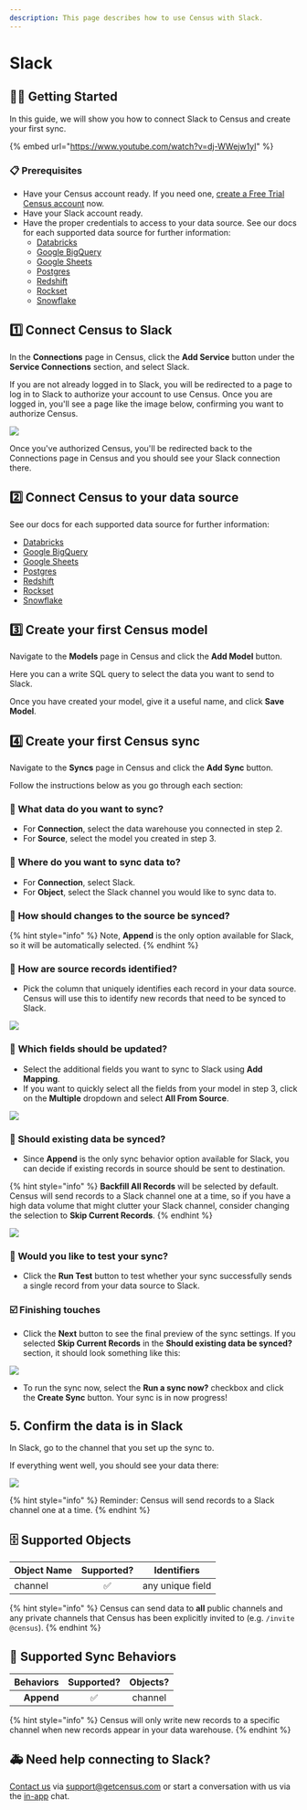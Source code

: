 ```yaml
---
description: This page describes how to use Census with Slack.
---
```


# Slack

## 🏃‍♀️ Getting Started

‌In this guide, we will show you how to connect Slack to Census and create your first sync.

{% embed url="https://www.youtube.com/watch?v=dj-WWejw1yI" %}

### 📋 Prerequisites

* Have your Census account ready. If you need one, [create a Free Trial Census account](https://app.getcensus.com/) now.
* Have your Slack account ready.
* Have the proper credentials to access to your data source. See our docs for each supported data source for further information:
  * [Databricks](https://docs.getcensus.com/sources/databricks)
  * [Google BigQuery](https://docs.getcensus.com/sources/google-bigquery)
  * [Google Sheets](https://docs.getcensus.com/sources/google-sheets)
  * [Postgres](https://docs.getcensus.com/sources/postgres)
  * [Redshift](https://docs.getcensus.com/sources/redshift)
  * [Rockset](https://docs.getcensus.com/sources/rockset)
  * [Snowflake](https://docs.getcensus.com/sources/snowflake)

## 1️⃣ Connect Census to Slack

In the **Connections** page in Census, click the **Add Service** button under the **Service Connections** section, and select Slack.

If you are not already logged in to Slack, you will be redirected to a page to log in to Slack to authorize your account to use Census. Once you are logged in, you'll see a page like the image below, confirming you want to authorize Census.

![](../.gitbook/assets/screen-shot-2021-09-13-at-9.39.16-am.png)

Once you've authorized Census, you'll be redirected back to the Connections page in Census and you should see your Slack connection there.

## 2️⃣ Connect Census to your data source

See our docs for each supported data source for further information:

* [Databricks](https://docs.getcensus.com/sources/databricks)
* [Google BigQuery](https://docs.getcensus.com/sources/google-bigquery)
* [Google Sheets](https://docs.getcensus.com/sources/google-sheets)
* [Postgres](https://docs.getcensus.com/sources/postgres)
* [Redshift](https://docs.getcensus.com/sources/redshift)
* [Rockset](https://docs.getcensus.com/sources/rockset)
* [Snowflake](https://docs.getcensus.com/sources/snowflake)

## 3️⃣ Create your first Census model

Navigate to the **Models** page in Census and click the **Add Model** button.

Here you can a write SQL query to select the data you want to send to Slack.&#x20;

Once you have created your model, give it a useful name, and click **Save Model**.&#x20;

## 4️⃣ Create your first Census sync

Navigate to the **Syncs** page in Census and click the **Add Sync** button.

Follow the instructions below as you go through each section:

### 📄 What data do you want to sync?

* For **Connection**, select the data warehouse you connected in step 2.
* For **Source**, select the model you created in step 3.

### 📄 **Where do you want to sync data to?**

* For **Connection**, select Slack.
* For **Object**, select the Slack channel you would like to sync data to.

### 📄 **How should changes to the source be synced?**

{% hint style="info" %}
Note, **Append** is the only option available for Slack, so it will be automatically selected.
{% endhint %}

### 📄 **How are source records identified?**

* Pick the column that uniquely identifies each record in your data source. Census will use this to identify new records that need to be synced to Slack.

![](../.gitbook/assets/screen-shot-2021-09-13-at-10.44.08-am.png)

### 📄 **Which fields should be updated?**

* Select the additional fields you want to sync to Slack using **Add Mapping**.
* If you want to quickly select all the fields from your model in step 3, click on the **Multiple** dropdown and select **All From Source**.

![](../.gitbook/assets/screen-shot-2021-09-13-at-10.44.24-am.png)

### 📄 Should existing data be synced?

* Since **Append** is the only sync behavior option available for Slack, you can decide if existing records in source should be sent to destination.

{% hint style="info" %}
**Backfill All Records** will be selected by default. Census will send records to a Slack channel one at a time, so if you have a high data volume that might clutter your Slack channel, consider changing the selection to **Skip Current Records**.
{% endhint %}

![](../.gitbook/assets/screen-shot-2021-09-13-at-10.44.42-am.png)

### 📄 Would you like to test your sync?

* Click the **Run Test** button to test whether your sync successfully sends a single record from your data source to Slack.

### ☑️ Finishing touches

* Click the **Next** button to see the final preview of the sync settings. If you selected **Skip Current Records** in the **Should existing data be synced?** section, it should look something like this:

![](../.gitbook/assets/screen-shot-2021-09-13-at-12.52.53-pm.png)

* To run the sync now, select the **Run a sync now?** checkbox and click the **Create Sync** button. Your sync is in now progress!&#x20;

## 5. Confirm the data is in Slack

In Slack, go to the channel that you set up the sync to.

If everything went well, you should see your data there:

![](../.gitbook/assets/screen-shot-2021-09-13-at-1.10.51-pm.png)

{% hint style="info" %}
Reminder: Census will send records to a Slack channel one at a time.
{% endhint %}

## 🗄️ Supported Objects

| Object Name | Supported? | Identifiers      |
| ----------- | :--------: | ---------------- |
| channel     |      ✅     | any unique field |

{% hint style="info" %}
Census can send data to **all** public channels and any private channels that Census has been explicitly invited to (e.g. `/invite @census`).
{% endhint %}

## 🔄 Supported Sync Behaviors

| **Behaviors** | **Supported?** | **Objects?** |
| ------------: | :------------: | :----------: |
|    **Append** |        ✅       |    channel   |

{% hint style="info" %}
Census will only write new records to a specific channel when new records appear in your data warehouse.
{% endhint %}

## 🚑 Need help connecting to Slack?

[Contact us](mailto:support@getcensus.com) via support@getcensus.com or start a conversation with us via the [in-app](https://app.getcensus.com) chat.
